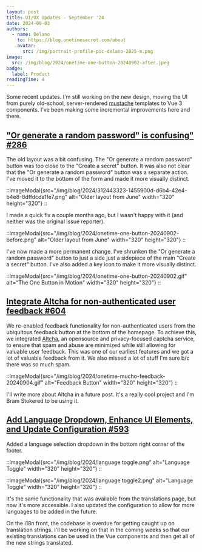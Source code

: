 ```yaml
---
layout: post
title: UI/UX Updates - September '24
date: 2024-09-03
authors:
  - name: Delano
    to: https://blog.onetimesecret.com/about
    avatar:
      src: /img/portrait-profile-pic-delano-2025-m.png
image:
  src: /img/blog/2024/onetime-one-button-20240902-after.jpeg
badge:
  label: Product
readingTime: 4
---
```



Some recent updates. I'm still working on the new design, moving the UI from purely old-school, server-rendered [mustache]() templates to Vue 3 components. I've been making some incremental improvements here and there.

## ["Or generate a random password" is confusing" #286](https://github.com/onetimesecret/onetimesecret/issues/286)

The old layout was a bit confusing. The "Or generate a random password" button was too close to the "Create a secret" button. It was also not clear that the "Or generate a random password" button was a separate action. I've moved it to the bottom of the form and made it more visually distinct.

::ImageModal{src="/img/blog/2024/312443323-1455900d-d6b4-42e4-b4e8-8dffdcda1fe7.png" alt="Older layout from June" width="320" height="320"}
::

I made a quick fix a couple months ago, but I wasn't happy with it (and neither was the original issue reporter).

::ImageModal{src="/img/blog/2024/onetime-one-button-20240902-before.png" alt="Older layout from June" width="320" height="320"}
::

I've now made a more permanent change. I've shrunken the "Or generate a random password" button to just a side just a sidepiece of the main "Create a secret" button. I've also added a key icon to make it more visually distinct.

::ImageModal{src="/img/blog/2024/onetime-one-button-20240902.gif" alt="The One Button in Motion" width="320" height="320"}
::

## [Integrate Altcha for non-authenticated user feedback #604](https://github.com/onetimesecret/onetimesecret/issues/604)

We re-enabled feedback functionality for non-authenticated users from the ubiquitous feedback button at the bottom of the homepage. To achieve this, we integrated [Altcha](), an opensource and privacy-focused captcha service, to ensure that spam and abuse are minimized while still allowing for valuable user feedback. This was one of our earliest features and we got a lot of valuable feedback from it. We also missed a lot of stuff I'm sure b/c there was so much spam.

::ImageModal{src="/img/blog/2024/onetime-mucho-feedback-20240904.gif" alt="Feedback Button" width="320" height="320"}
::

I'll write more about Altcha in a future post. It's a really cool project and I'm Bram Stokered to be using it.


## [Add Language Dropdown, Enhance UI Elements, and Update Configuration #593](https://github.com/onetimesecret/onetimesecret/issues/593)

Added a language selection dropdown in the bottom right corner of the footer.

::ImageModal{src="/img/blog/2024/language toggle.png" alt="Language Toggle" width="320" height="320"}
::

::ImageModal{src="/img/blog/2024/language toggle2.png" alt="Language Toggle" width="320" height="320"}
::

It's the same functionality that was available from the translations page, but now it's more accessible. I also updated the configuration to allow for more languages to be added in the future.

On the i18n front, the codebase is overdue for getting caught up on translation strings. I'll be working on that in the coming weeks so that our existing translations can be used in the Vue components and then get all of the new strings translated.
